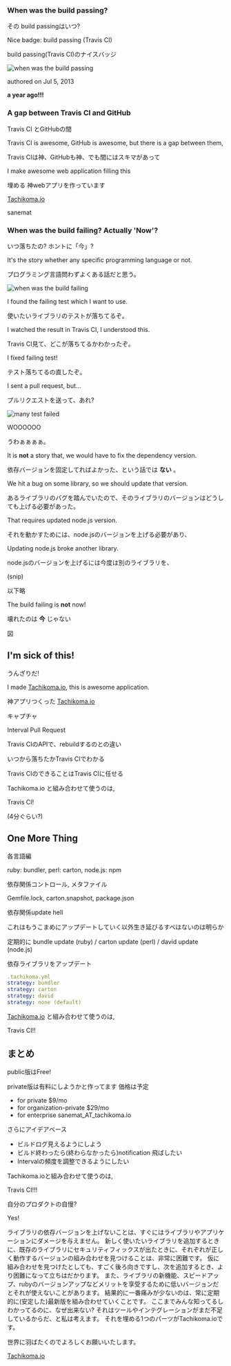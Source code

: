 <link href="page.css" rel="stylesheet">
<link href='http://fonts.googleapis.com/css?family=Lato' rel='stylesheet' type='text/css'>

### When was the build passing?

その build passingはいつ?

Nice badge: build passing (Travis CI)

build passing(Travis CI)のナイスバッジ

![when was the build passing](./when-was-the-build-passing.gif)

authored on Jul 5, 2013

__a year ago!!!__

### A gap between Travis CI and GitHub

Travis CI とGitHubの間

Travis CI is awesome, GitHub is awesome, but there is a gap between them,

Travis CIは神、GitHubも神、でも間にはスキマがあって

I make awesome web application filling this

埋める 神webアプリを作っています

[Tachikoma.io](http://tachikoma.io)

sanemat

### When was the build failing? Actually 'Now'?

いつ落ちたの? ホントに「今」?

It's the story whether any specific programming language or not.

プログラミング言語問わずよくある話だと思う。

![when was the build failing](./when-was-the-build-failing.gif)

I found the failing test which I want to use.

使いたいライブラリのテストが落ちてるぞ。

I watched the result in Travis CI, I understood this.

Travis CI見て、どこが落ちてるかわかったぞ。

I fixed failing test!

テスト落ちてるの直したぞ。

I sent a pull request, but...

プルリクエストを送って、あれ?

![many test failed](./many-test-failed.gif)

WOOOOOO

うわぁぁぁぁ。

It is __not__ a story that, we would have to fix the dependency version.

依存バージョンを固定してればよかった、という話では __ない__ 。

We hit a bug on some library, so we should update that version.

あるライブラリのバグを踏んでいたので、そのライブラリのバージョンはどうしても上げる必要があった。

That requires updated node.js version.

それを動かすためには、node.jsのバージョンを上げる必要があり、

Updating node.js broke another library.

node.jsのバージョンを上げるには今度は別のライブラリを、

(snip)

以下略

The build failing is __not__ now!

壊れたのは __今__ じゃない

図

## I'm sick of this!

うんざりだ!

I made [Tachikoma.io](http://tachikoma.io), this is awesome application.

神アプリつくった [Tachikoma.io](http://tachikoma.io)

キャプチャ

Interval Pull Request

Travis CIのAPIで、rebuildするのとの違い

いつから落ちたかTravis CIでわかる

Travis CIのできることはTravis CIに任せる

Tachikoma.io と組み合わせて使うのは,

Travis CI!

(4分ぐらい?)

## One More Thing

各言語編

ruby: bundler, perl: carton, node.js: npm

依存関係コントロール, メタファイル

Gemfile.lock, carton.snapshot, package.json

依存関係update hell

これはもうこまめにアップデートしていく以外生き延びるすべはないのは明らか

定期的に bundle update (ruby) / carton update (perl) / david update (node.js)

依存ライブラリをアップデート

```yaml
.tachikoma.yml
strategy: bundler
strategy: carton
strategy: david
strategy: none (default)
```

[Tachikoma.io](http://tachikoma.io) と組み合わせて使うのは,

Travis CI!!

## まとめ

public版はFree!

private版は有料にしようかと作ってます 価格は予定

- for private $9/mo
- for organization-private $29/mo
- for enterprise sanemat_AT_tachikoma.io

さらにアイデアベース

- ビルドログ見えるようにしよう
- ビルド終わったら(終わらなかったら)notification 飛ばしたい
- Intervalの頻度を調整できるようにしたい

Tachikoma.ioと組み合わせて使うのは,

Travis CI!!!

自分のプロダクトの自慢?

Yes!

ライブラリの依存バージョンを上げないことは、すぐにはライブラリやアプリケーションにダメージを与えません。
新しく使いたいライブラリを追加するときに、既存のライブラリにセキュリティフィックスが出たときに、それぞれが正しく動作するバージョンの組み合わせを見つけることは、非常に困難です。
仮に組み合わせを見つけたとしても、すごく後ろ向きですし、次を追加するとき、より困難になって立ちはだかります。
また、ライブラリの新機能、スピードアップ、rubyのバージョンアップなどメリットを享受するために低いバージョンだとそれが使えないことがあります。
結果的に一番痛みが少ないのは、常に定期的に(安定した)最新版を組み合わせていくことです。
ここまでみんな知ってるしわかってるのに、なぜ出来ない?
それはツールやインテグレーションがまだ不足しているからだ、と私は考えます。
それを埋める1つのパーツがTachikoma.ioです。

世界に羽ばたくのでよろしくお願いいたします。

[Tachikoma.io](http://tachikoma.io)
